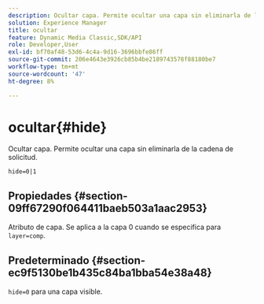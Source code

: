 ```yaml
---
description: Ocultar capa. Permite ocultar una capa sin eliminarla de la cadena de solicitud.
solution: Experience Manager
title: ocultar
feature: Dynamic Media Classic,SDK/API
role: Developer,User
exl-id: bf70af48-53d6-4c4a-9d16-3696bbfe86ff
source-git-commit: 206e4643e3926cb85b4be2189743578f88180be7
workflow-type: tm+mt
source-wordcount: '47'
ht-degree: 8%

---
```


# ocultar{#hide}

Ocultar capa. Permite ocultar una capa sin eliminarla de la cadena de solicitud.

`hide=0|1`

## Propiedades {#section-09ff67290f064411baeb503a1aac2953}

Atributo de capa. Se aplica a la capa 0 cuando se especifica para `layer=comp`.

## Predeterminado {#section-ec9f5130be1b435c84ba1bba54e38a48}

`hide=0` para una capa visible.
